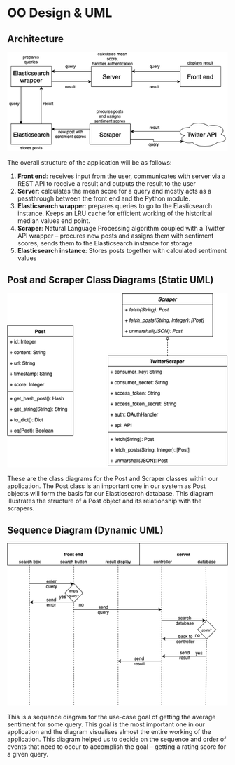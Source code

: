 # OO Design & UML
## Architecture
![High-level architecture diagram](includes/high-level.png)

The overall structure of the application will be as follows:
1. **Front end**: receives input from the user, communicates with server via a REST API to receive a result and outputs the result to the user
1. **Server**: calculates the mean score for a query and mostly acts as a passthrough between the front end and the Python module.
1. **Elasticsearch wrapper**: prepares queries to go to the Elasticsearch instance. Keeps an LRU cache for efficient working of the historical median values end point.
1. **Scraper**: Natural Language Processing algorithm coupled with a Twitter API wrapper – procures new posts and assigns them with sentiment scores, sends them to the Elasticsearch instance for storage
1. **Elasticsearch instance**: Stores posts together with calculated sentiment values

## Post and Scraper Class Diagrams (Static UML)
![Class diagram](includes/class-diagram.png)

These are the class diagrams for the Post and Scraper classes within our application. The Post class is an important one in our system as Post objects will form the basis for our Elasticsearch database. This diagram illustrates the structure of a Post object and its relationship with the scrapers.

## Sequence Diagram (Dynamic UML)
![Sequence diagram](includes/sequence-diagram.png)

This is a sequence diagram for the use-case goal of getting the average sentiment for some query. This goal is the most important one in our application and the diagram visualises almost the entire working of the application. This diagram helped us to decide on the sequence and order of events that need to occur to accomplish the goal – getting a rating score for a given query.
